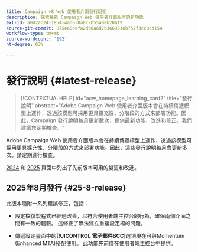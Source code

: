 ```yaml
---
title: Campaign v8 Web 使用者介面發行說明
description: 探索最新 Campaign Web 使用者介面版本的新功能
exl-id: a0d2ab24-1854-4ad6-8a8c-b55488b20bf9
source-git-commit: 875e60defa2d96a6d7b3663516b757f3cc8cd154
workflow-type: tm+mt
source-wordcount: '192'
ht-degree: 63%

---
```


# 發行說明 {#latest-release}

>[!CONTEXTUALHELP]
>id="acw_homepage_learning_card2"
>title="發行說明"
>abstract="Adobe Campaign Web 使用者介面版本會在持續傳遞模型上運作，透過該模型可採用更具擴充性、分階段的方式來部署功能。因此，Campaign 發行說明每月更新數次，提供最新功能、改進和修正。我們建議您定期檢查。"

Adobe Campaign Web 使用者介面版本會在持續傳遞模型上運作，透過該模型可採用更具擴充性、分階段的方式來部署功能。因此，這些發行說明每月會更新多次。請定期進行檢查。

[2024](release-notes-24.md) 和 [2025](release-notes-25.md) 頁面中列出了先前版本可用的變更和改進。

## 2025年8月發行 {#25-8-release}

此版本隨附一系列錯誤修正，包括：

* 設定檔復製程式已經過改善，以符合使用者端主控台的行為，確保兩個介面之間有一致的體驗。 這修正了無法建立重複設定檔的問題。

* 傳遞設定畫面中的&#x200B;**[!UICONTROL 電子郵件BCC]**&#x200B;選項現在可與Momentum (Enhanced MTA)搭配使用。 此功能先前僅在使用者端主控台中提供。